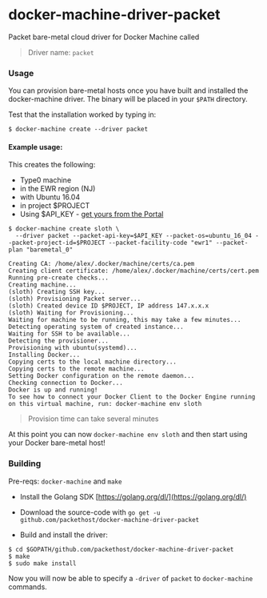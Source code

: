 # docker-machine-driver-packet
Packet bare-metal cloud driver for Docker Machine called 

> Driver name: `packet`

### Usage

You can provision bare-metal hosts once you have built and installed the docker-machine driver. The binary will be placed in your `$PATH` directory.

Test that the installation worked by typing in:

```
$ docker-machine create --driver packet
```

#### Example usage:

This creates the following: 

* Type0 machine
* in the EWR region (NJ)
* with Ubuntu 16.04
* in project $PROJECT
* Using $API_KEY - [get yours from the Portal](https://app.packet.net/portal#/api-keys)

```
$ docker-machine create sloth \
  --driver packet --packet-api-key=$API_KEY --packet-os=ubuntu_16_04 --packet-project-id=$PROJECT --packet-facility-code "ewr1" --packet-plan "baremetal_0"
  
Creating CA: /home/alex/.docker/machine/certs/ca.pem
Creating client certificate: /home/alex/.docker/machine/certs/cert.pem
Running pre-create checks...
Creating machine...
(sloth) Creating SSH key...
(sloth) Provisioning Packet server...
(sloth) Created device ID $PROJECT, IP address 147.x.x.x
(sloth) Waiting for Provisioning...
Waiting for machine to be running, this may take a few minutes...
Detecting operating system of created instance...
Waiting for SSH to be available...
Detecting the provisioner...
Provisioning with ubuntu(systemd)...
Installing Docker...
Copying certs to the local machine directory...
Copying certs to the remote machine...
Setting Docker configuration on the remote daemon...
Checking connection to Docker...
Docker is up and running!
To see how to connect your Docker Client to the Docker Engine running on this virtual machine, run: docker-machine env sloth
```

> Provision time can take several minutes

At this point you can now `docker-machine env sloth` and then start using your Docker bare-metal host!

### Building

Pre-reqs: `docker-machine` and `make`

* Install the Golang SDK [https://golang.org/dl/](https://golang.org/dl/)

* Download the source-code with `go get -u github.com/packethost/docker-machine-driver-packet`

* Build and install the driver:

```
$ cd $GOPATH/github.com/packethost/docker-machine-driver-packet
$ make 
$ sudo make install
```

Now you will now be able to specify a `-driver` of `packet` to `docker-machine` commands.
